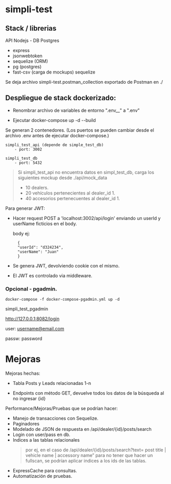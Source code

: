 # simpli-test

## Stack / librerias

API Nodejs - DB Postgres

- express
- jsonwebtoken
- sequelize (ORM)
- pg (postgres)
- fast-csv (carga de mockups)
  sequelize

Se deja archivo simpli-test.postman_collection exportado de Postman en ./

## Despliegue de stack dockerizado:

- Renombrar archivo de variables de entorno ".env\_\_" a ".env"

- Ejecutar docker-compose up -d --build

Se generan 2 contenedores.
(Los puertos se pueden cambiar desde el archivo .env antes de ejecutar docker-compose.)

    simpli_test_api (depende de simple_test_db)
        - port: 3002

    simpli_test_db
        - port: 5432

> Si simpli_test_api no encuentra datos en simpl_test_db, carga los siguientes mockup desde ./api/mock_data
>
> - 10 dealers.
> - 20 vehículos pertenecientes al dealer_id 1.
> - 40 accesorios pertenecuentes al dealer_id 1.

Para generar JWT:

- Hacer request POST a 'localhost:3002/api/login' enviando un userId y userName ficticios en el body.

  body ej:

        {
        "userId": "d324234",
        "userName": "Juan"
        }

- Se genera JWT, devolviendo cookie con el mismo.
- El JWT es controlado via middleware.

### Opcional - pgadmin.

    docker-compose -f docker-compose-pgadmin.yml up -d

simpli_test_pgadmin

http://127.0.0.1:8082/login

user: username@email.com

passw: password

# Mejoras

Mejoras hechas:

- Tabla Posts y Leads relacionadas 1-n

- Endpoints con método GET, devuelve todos los datos de la búsqueda al no ingresar {id}

Performance/Mejoras/Pruebas que se podrían hacer:

- Manejo de transacciones con Sequelize.
- Paginadores
- Modelado de JSON de respuesta en /api/dealer/{id}/posts/search
- Login con user/pass en db.
- Indices a las tablas relacionales
  > por ej, en el caso de /api/dealer/{id}/posts/search?text= post title | vehicle name | accessory name”
  > para no tener que hacer un fullscan, se podrían aplicar indices a los ids de las tablas.
- ExpressCache para consultas.
- Automatización de pruebas.
